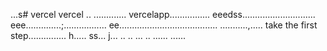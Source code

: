 ...s# vercel
vercel
..
.............
vercelapp................
eeedss.............................
eee..............;.................
 ee.......................................
...........,.....
 take the first step...............
h.....
ss...
j...
..
..
...
..
......
......
